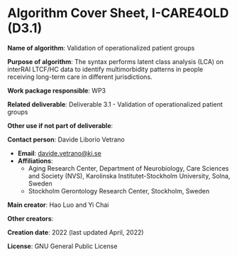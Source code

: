 # Algorithm Cover Sheet, I-CARE4OLD (D3.1)

**Name of algorithm**: Validation of operationalized patient groups

**Purpose of algorithm**: The syntax performs latent class analysis (LCA) on interRAI LTCF/HC data to identify multimorbidity patterns in people receiving long-term care in different jurisdictions.

**Work package responsible**: WP3

**Related deliverable**: Deliverable 3.1 - Validation of operationalized patient groups

**Other use if not part of deliverable**: 

**Contact person**: Davide Liborio Vetrano  
- **Email**: davide.vetrano@ki.se  
- **Affiliations**:  
  - Aging Research Center, Department of Neurobiology, Care Sciences and Society (NVS), Karolinska Institutet-Stockholm University, Solna, Sweden  
  - Stockholm Gerontology Research Center, Stockholm, Sweden

**Main creator**: Hao Luo and Yi Chai

**Other creators**: 

**Creation date**: 2022 (last updated April, 2022)

**License**: GNU General Public License
